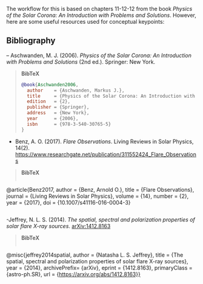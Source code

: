 The workflow for this is based on chapters 11-12-12 from the book _Physics of the Solar Corona: An Introduction with Problems and Solutions_. However, here are some 
useful resources used for conceptual keypoints:

## Bibliography

– Aschwanden, M. J. (2006). _Physics of the Solar Corona: An Introduction with Problems and Solutions_ (2nd ed.). Springer: New York.

> **BibTeX**  
> ```bibtex
> @book{Aschwanden2006,
>   author    = {Aschwanden, Markus J.},
>   title     = {Physics of the Solar Corona: An Introduction with Problems and Solutions},
>   edition   = {2},
>   publisher = {Springer},
>   address   = {New York},
>   year      = {2006},
>   isbn      = {978-3-540-30765-5}
> }
> ```

- Benz, A. O. (2017). *Flare Observations*. Living Reviews in Solar Physics, 14(2). https://www.researchgate.net/publication/311552424_Flare_Observations

> **BibTeX**
> ```bibtex
@article{Benz2017,
  author  = {Benz, Arnold O.},
  title   = {Flare Observations},
  journal = {Living Reviews in Solar Physics},
  volume  = {14},
  number  = {2},
  year    = {2017},
  doi     = {10.1007/s41116-016-0004-3}
> ```

-Jeffrey, N. L. S. (2014). *The spatial, spectral and polarization properties of solar flare X-ray sources*. [arXiv:1412.8163](https://arxiv.org/abs/1412.8163)

> **BibTeX**
> ```bibtex
@misc{jeffrey2014spatial,
  author       = {Natasha L. S. Jeffrey},
  title        = {The spatial, spectral and polarization properties of solar flare X-ray sources},
  year         = {2014},
  archivePrefix= {arXiv},
  eprint       = {1412.8163},
  primaryClass = {astro-ph.SR},
  url          = {https://arxiv.org/abs/1412.8163}}
> 